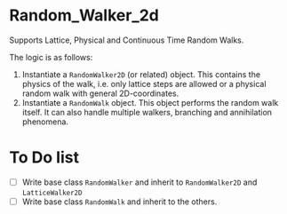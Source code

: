 # Random_Walker_2d
 Supports Lattice, Physical and Continuous Time Random Walks.

 The logic is as follows:
 1. Instantiate a ```RandomWalker2D``` (or related) object. This contains the physics of the walk, i.e. only lattice steps are allowed or a physical random walk with general 2D-coordinates.
 2. Instantiate a ```RandomWalk``` object. This object performs the random walk itself. It can also handle multiple walkers, branching and annihilation phenomena.

 # To Do list
 - [ ] Write base class ```RandomWalker``` and inherit to ```RandomWalker2D``` and ```LatticeWalker2D```
 - [ ] Write base class ```RandomWalk``` and inherit to the others.
